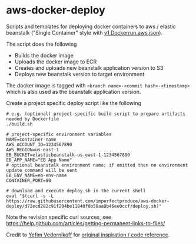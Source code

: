 # aws-docker-deploy
Scripts and templates for deploying docker containers to aws / elastic beanstalk ("Single Container" style with [v1 Dockerrun.aws.json](http://docs.aws.amazon.com/elasticbeanstalk/latest/dg/create_deploy_docker_image.html#create_deploy_docker_image_dockerrun)).

The script does the following

- Builds the docker image
- Uploads the docker image to ECR
- Creates and uploads new beanstalk application version to S3
- Deploys new beanstalk version to target environment

The docker image is tagged with `<branch name>-<commit hash>-<timestamp>` which is also used as the beanstalk application version.

Create a project specific deploy script like the following

    # e.g. (optional) project-specific build script to prepare artifacts needed by Dockerfile 
    ./build.sh
    
    # project-specific environment variables
    NAME=container-name
    AWS_ACCOUNT_ID=1234567890
    AWS_REGION=us-east-1
    EB_BUCKET=elasticbeanstalk-us-east-1-1234567890 
    EB_APP_NAME="EB App Name"
    # optional beanstalk environment name; if omitted then no environment update command will be sent
    EB_ENV_NAME=eb-env-name
    CONTAINER_PORT=80
    
    # download and execute deploy.sh in the current shell
    eval "$(curl -s -L https://raw.githubusercontent.com/imperfectproduce/aws-docker-deploy/d72ecd282c91f204be11840f0b58aa0b46ee0ccf/deploy.sh)"
    
Note the revision specific curl sources, see https://help.github.com/articles/getting-permanent-links-to-files/

Credit to [Yefim Vedernikoff](https://gist.github.com/yefim) for [original inspiration / code reference](https://gist.github.com/yefim/93fb5aa3291b3843353794127804976f).
